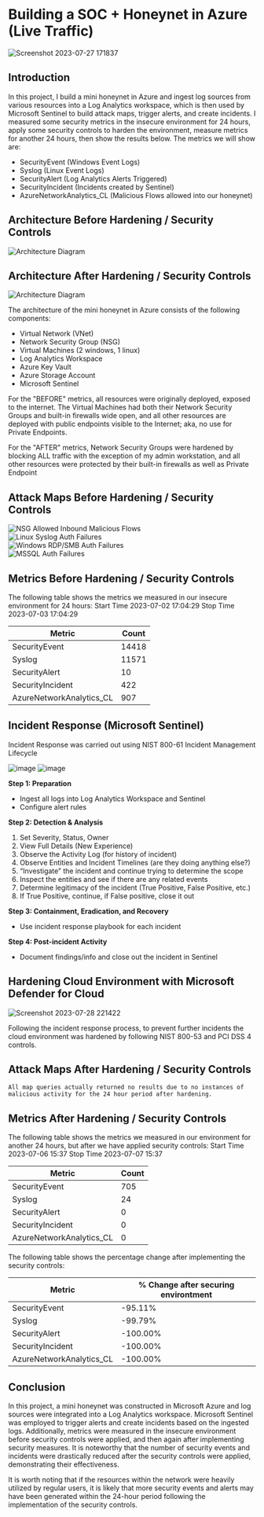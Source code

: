 # Building a SOC + Honeynet in Azure (Live Traffic)
![Screenshot 2023-07-27 171837](https://github.com/ChanooKim/Azure-SOC/assets/87055300/cdf9e845-8909-49c1-9bc1-7e2a9b03c6d0)


## Introduction

In this project, I build a mini honeynet in Azure and ingest log sources from various resources into a Log Analytics workspace, which is then used by Microsoft Sentinel to build attack maps, trigger alerts, and create incidents. I measured some security metrics in the insecure environment for 24 hours, apply some security controls to harden the environment, measure metrics for another 24 hours, then show the results below. The metrics we will show are:

- SecurityEvent (Windows Event Logs)
- Syslog (Linux Event Logs)
- SecurityAlert (Log Analytics Alerts Triggered)
- SecurityIncident (Incidents created by Sentinel)
- AzureNetworkAnalytics_CL (Malicious Flows allowed into our honeynet)

## Architecture Before Hardening / Security Controls
![Architecture Diagram](https://i.imgur.com/aBDwnKb.jpg)

## Architecture After Hardening / Security Controls
![Architecture Diagram](https://i.imgur.com/YQNa9Pp.jpg)

The architecture of the mini honeynet in Azure consists of the following components:

- Virtual Network (VNet)
- Network Security Group (NSG)
- Virtual Machines (2 windows, 1 linux)
- Log Analytics Workspace
- Azure Key Vault
- Azure Storage Account
- Microsoft Sentinel

For the "BEFORE" metrics, all resources were originally deployed, exposed to the internet. The Virtual Machines had both their Network Security Groups and built-in firewalls wide open, and all other resources are deployed with public endpoints visible to the Internet; aka, no use for Private Endpoints.

For the "AFTER" metrics, Network Security Groups were hardened by blocking ALL traffic with the exception of my admin workstation, and all other resources were protected by their built-in firewalls as well as Private Endpoint

## Attack Maps Before Hardening / Security Controls
![NSG Allowed Inbound Malicious Flows](https://github.com/ChanooKim/Azure-SOC/assets/87055300/ef283c7c-1b96-48e8-a4aa-0c89dc1c5ce5)<br>
![Linux Syslog Auth Failures](https://github.com/ChanooKim/Azure-SOC/assets/87055300/efbec427-bfa7-4401-8b0c-0d9c8ee065bf)<br>
![Windows RDP/SMB Auth Failures](https://github.com/ChanooKim/Azure-SOC/assets/87055300/081ebf58-02fa-4147-89b0-868807e9717f)<br>
![MSSQL Auth Failures](https://github.com/ChanooKim/Azure-SOC/assets/87055300/13d952a5-a74c-4a34-a6ea-e36296bf4a8f)<br>

## Metrics Before Hardening / Security Controls

The following table shows the metrics we measured in our insecure environment for 24 hours:
Start Time 2023-07-02 17:04:29
Stop Time 2023-07-03 17:04:29

| Metric                   | Count
| ------------------------ | -----
| SecurityEvent            | 14418
| Syslog                   | 11571
| SecurityAlert            | 10
| SecurityIncident         | 422
| AzureNetworkAnalytics_CL | 907

## Incident Response (Microsoft Sentinel)

Incident Response was carried out using NIST 800-61 Incident Management Lifecycle

![image](https://github.com/ChanooKim/Azure-SOC/assets/87055300/28f46727-7def-4c69-9a5f-47057af06fdf)
![image](https://github.com/ChanooKim/Azure-SOC/assets/87055300/70f53f0d-3b1c-469d-bbdf-adf1e0158600)


**Step 1: Preparation**
- Ingest all logs into Log Analytics Workspace and Sentinel
- Configure alert rules

**Step 2: Detection & Analysis**
1. Set Severity, Status, Owner
2. View Full Details (New Experience)
3. Observe the Activity Log (for history of incident)
4. Observe Entities and Incident Timelines (are they doing anything else?)
5. “Investigate” the incident and continue trying to determine the scope
6. Inspect the entities and see if there are any related events
7. Determine legitimacy of the incident (True Positive, False Positive, etc.)
8. If True Positive, continue, if False positive, close it out

**Step 3: Containment, Eradication, and Recovery**
- Use incident response playbook for each incident

**Step 4: Post-incident Activity**
- Document findings/info and close out the incident in Sentinel

## Hardening Cloud Environment with Microsoft Defender for Cloud 

![Screenshot 2023-07-28 221422](https://github.com/ChanooKim/Azure-SOC/assets/87055300/9e79c9c2-5090-454f-8475-d4b0e0640a78)

Following the incident response process, to prevent further incidents the cloud environment was hardened by following NIST 800-53 and PCI DSS 4 controls. 


## Attack Maps After Hardening / Security Controls

```All map queries actually returned no results due to no instances of malicious activity for the 24 hour period after hardening.```

## Metrics After Hardening / Security Controls

The following table shows the metrics we measured in our environment for another 24 hours, but after we have applied security controls:
Start Time 2023-07-06 15:37
Stop Time	2023-07-07 15:37

| Metric                   | Count
| ------------------------ | -----
| SecurityEvent            | 705
| Syslog                   | 24
| SecurityAlert            | 0
| SecurityIncident         | 0
| AzureNetworkAnalytics_CL | 0

The following table shows the percentage change after implementing the security controls: 

| Metric                   | % Change after securing environtment
| ------------------------ | -----
| SecurityEvent            | -95.11%
| Syslog                   | -99.79%
| SecurityAlert            | -100.00%
| SecurityIncident         | -100.00%
| AzureNetworkAnalytics_CL | -100.00%

## Conclusion

In this project, a mini honeynet was constructed in Microsoft Azure and log sources were integrated into a Log Analytics workspace. Microsoft Sentinel was employed to trigger alerts and create incidents based on the ingested logs. Additionally, metrics were measured in the insecure environment before security controls were applied, and then again after implementing security measures. It is noteworthy that the number of security events and incidents were drastically reduced after the security controls were applied, demonstrating their effectiveness.

It is worth noting that if the resources within the network were heavily utilized by regular users, it is likely that more security events and alerts may have been generated within the 24-hour period following the implementation of the security controls.
